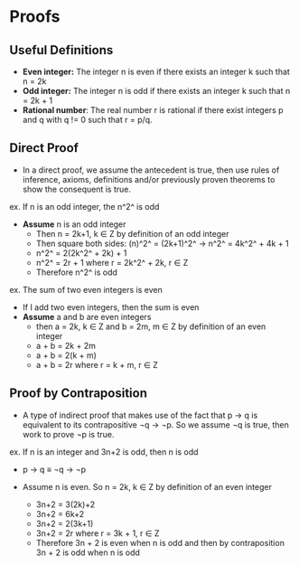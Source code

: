# Proofs

## Useful Definitions

* **Even integer:** The integer n is even if there exists an integer k such that n = 2k
* **Odd integer:** The integer n is odd  if there exists an integer k such that n = 2k + 1
* **Rational number**: The real number r is rational if there exist integers p and q with q != 0 such that r = p/q.



## Direct Proof

* In a direct proof, we assume the antecedent is true, then use rules of inference, axioms, definitions and/or previously proven theorems to show the consequent is true.

ex. If n is an odd integer, the n^2^ is odd

* **Assume** n is an odd integer
  * Then n = 2k+1, k ∈ Z by definition of an odd integer
  * Then square both sides: (n)^2^ = (2k+1)^2^ → n^2^ = 4k^2^ + 4k + 1
  * n^2^ = 2(2k^2^ + 2k) + 1
  * n^2^ = 2r + 1 where r = 2k^2^ + 2k, r ∈ Z
  * Therefore n^2^ is odd

ex. The sum of two even integers is even

* If I add two even integers, then the sum is even
* **Assume** a and b are even integers
  * then a = 2k, k ∈ Z and b = 2m, m ∈ Z by definition of an even integer
  * a + b = 2k + 2m
  * a + b = 2(k + m)
  * a + b = 2r where r = k + m,  r ∈ Z



## Proof by Contraposition

* A type of indirect proof that makes use of the fact that p → q is equivalent to its contrapositive ¬q → ¬p. So we assume ¬q is true, then work to prove ¬p is true.

ex. If n is an integer and 3n+2 is odd, then n is odd

*  p → q ≡ ¬q → ¬p

* Assume n is even. So n = 2k,  k ∈ Z by definition of an even integer
  * 3n+2 = 3(2k)+2
  * 3n+2 = 6k+2
  * 3n+2 = 2(3k+1)
  * 3n+2 = 2r where r = 3k + 1, r ∈ Z
  * Therefore 3n + 2 is even when n is odd and then by contraposition 3n + 2 is odd when n is odd